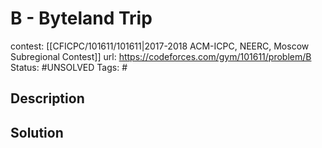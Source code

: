 # B - Byteland Trip

contest: [[CFICPC/101611/101611|2017-2018 ACM-ICPC, NEERC, Moscow Subregional Contest]]
url: https://codeforces.com/gym/101611/problem/B
Status: #UNSOLVED
Tags: #

## Description

## Solution

